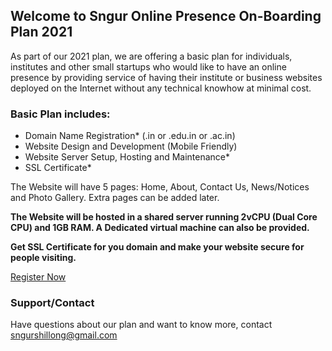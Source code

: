 ## Welcome to Sngur Online Presence On-Boarding Plan 2021

As part of our 2021 plan, we are offering a basic plan for individuals, institutes and other small startups who would like to have an online presence by providing service 
of having their institute or business websites deployed on the Internet without any technical knowhow at minimal cost.

### Basic Plan includes:

- Domain Name Registration* (.in or .edu.in or .ac.in)
- Website Design and Development (Mobile Friendly)
- Website Server Setup, Hosting and Maintenance*
- SSL Certificate* 

The Website will have 5 pages: Home, About, Contact Us, News/Notices and Photo Gallery. Extra pages can be added later.

**The Website will be hosted in a shared server running 2vCPU (Dual Core CPU) and 1GB RAM.
A Dedicated virtual machine can also be provided.**

**Get SSL Certificate for you domain and make your website secure for people visiting.**

[Register Now](https://forms.gle/DCdP9uvuY57yMqTL6)

### Support/Contact

Have questions about our plan and want to know more, contact sngurshillong@gmail.com

